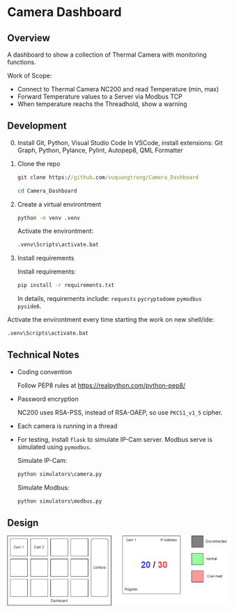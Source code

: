 # Camera Dashboard

## Overview

A dashboard to show a collection of Thermal Camera with monitoring functions.

Work of Scope:

* Connect to Thermal Camera NC200 and read Temperature (min, max)
* Forward Temperature values to a Server via Modbus TCP
* When temperature reachs the Threadhold, show a warning

## Development

0. Install Git, Python, Visual Studio Code
   In VSCode, install extensions: Git Graph, Python, Pylance, Pylint, Autopep8, QML Formatter

1. Clone the repo

    ``` cmd
    git clone https://github.com/vuquangtrong/Camera_Dashboard
    ```

    ``` cmd
    cd Camera_Dashboard
    ```

2. Create a virtual environtment

    ``` cmd
    python -m venv .venv
    ```

    Activate the environtment:

    ``` cmd
    .venv\Scripts\activate.bat
    ```

3. Install requirements

    Install requirements:

    ``` cmd
    pip install -r requirements.txt
    ```

    In details, requirements include: `requests` `pycryptodome` `pymodbus` `pyside6`.

Activate the environtment every time starting the work on new shell/ide:

``` cmd
.venv\Scripts\activate.bat
```

## Technical Notes

* Coding convention

    Follow PEP8 rules at <https://realpython.com/python-pep8/>

* Password encryption

    NC200 uses RSA-PSS, instead of RSA-OAEP, so use `PKCS1_v1_5` cipher.

* Each camera is running in a thread

* For testing, install `flask` to simulate IP-Cam server. Modbus serve is simulated using `pymodbus`.
  
  Simulate IP-Cam:

  ``` cmd
  python simulators\camera.py
  ```

  Simulate Modbus:

  ``` cmd
  python simulators\modbus.py
  ```

## Design

![UI Design](design.drawio.png)